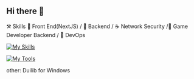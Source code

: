 ## Hi there 👋

<!--
**dym-program/dym-program** is a ✨ _special_ ✨ repository because its `README.md` (this file) appears on your GitHub profile.

Here are some ideas to get you started:

- 🔭 I’m currently working on ...
- 🌱 I’m currently learning ...
- 👯 I’m looking to collaborate on ...
- 🤔 I’m looking for help with ...
- 💬 Ask me about ...
- 📫 How to reach me: ...
- 😄 Pronouns: ...
- ⚡ Fun fact: ...
-->
⚒ Skills
🥪 Front End(NextJS) / 🚀 Backend / ☕ Network Security /🍭 Game Developer Backend / 🌂 DevOps 


[![My Skills](https://skillicons.dev/icons?i=cpp,c,lua,go,python,typescript)](https://skillicons.dev)


[![My Tools](https://skillicons.dev/icons?i=nginx,docker,ansible,redis,postgres,mysql,linux)](https://skillicons.dev)


other:
   Duilib for Windows
